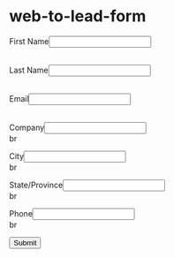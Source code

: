 # web-to-lead-form
<!--  ----------------------------------------------------------------------  -->
<!--  NOTE: Please add the following <META> element to your page <HEAD>.      -->
<!--  If necessary, please modify the charset parameter to specify the        -->
<!--  character set of your HTML page.                                        -->
<!--  ----------------------------------------------------------------------  -->

<META HTTP-EQUIV="Content-type" CONTENT="text/html; charset=UTF-8">

<!--  ----------------------------------------------------------------------  -->
<!--  NOTE: Please add the following <FORM> element to your page.             -->
<!--  ----------------------------------------------------------------------  -->

<form action="https://webto.salesforce.com/servlet/servlet.WebToLead?encoding=UTF-8&orgId=00D5j00000DgiwN" method="POST">

<input type=hidden name="oid" value="00D5j00000DgiwN">
<input type=hidden name="retURL" value="http://">

<!--  ----------------------------------------------------------------------  -->
<!--  NOTE: These fields are optional debugging elements. Please uncomment    -->
<!--  these lines if you wish to test in debug mode.                          -->
<!--  <input type="hidden" name="debug" value=1>                              -->
<!--  <input type="hidden" name="debugEmail"                                  -->
<!--  value="loukya.bunny@gmail.com">                                         -->
<!--  ----------------------------------------------------------------------  -->

<label for="first_name">First Name</label><input  id="first_name" maxlength="40" name="first_name" size="20" type="text" /><br><br>

<label for="last_name">Last Name</label><input  id="last_name" maxlength="80" name="last_name" size="20" type="text" />
<br><br>

<label for="email">Email</label><input  id="email" maxlength="80" name="email" size="20" type="text" />
<br><br>

<label for="company">Company</label><input  id="company" maxlength="40" name="company" size="20" type="text" /><br>br

<label for="city">City</label><input  id="city" maxlength="40" name="city" size="20" type="text" /><br>br

<label for="state">State/Province</label><input  id="state" maxlength="20" name="state" size="20" type="text" /><br>br

<label for="phone">Phone</label><input  id="phone" maxlength="40" name="phone" size="20" type="text" /><br>br
<input type="hidden" name="Campaign_Id" value=" 701J40000000u5CIAQ">


<input type="submit" name="submit">

</form>

